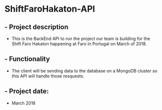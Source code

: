 # ShiftFaroHakaton-API

## - Project description

+ This is the BackEnd API to run the project our team is building for the Shift Faro Hakaton happening at Faro in Portugal on March of 2018.

## - Functionality

+ The client will be sending data to the database on a MongoDB cluster so this API will handle those resquests.

## - Project date:

+ March 2018
